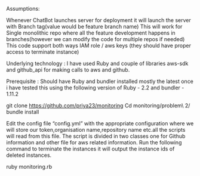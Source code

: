 Assumptions:

Whenever ChatBot launches server for deployment it will launch the server with Branch tag(value would be feature branch name)
This will work for Single monolithic repo where all the feature development happens in branches(however we can modify the code for multiple repos if needed)
This code support both ways IAM role / aws keys (they should have proper access to terminate instance)

Underlying technology :
I have used Ruby and couple of libraries aws-sdk and github_api for making calls to aws and github.

Prerequisite : Should have Ruby and bundler installed mostly the latest once i have tested this using the following version of Ruby - 2.2  and bundler - 1.11.2


git clone https://github.com/priya23/monitoring
Cd monitoring/problem\ 2/
bundle install

Edit the config file “config.yml” with the appropriate configuration where we will store our token,organisation name,repository name etc.all the scripts will read from this file.
The script is divided in two classes one for Github information and other file for aws related information. Run the following command to terminate the instances it will output the instance ids of deleted instances.


ruby monitoring.rb 